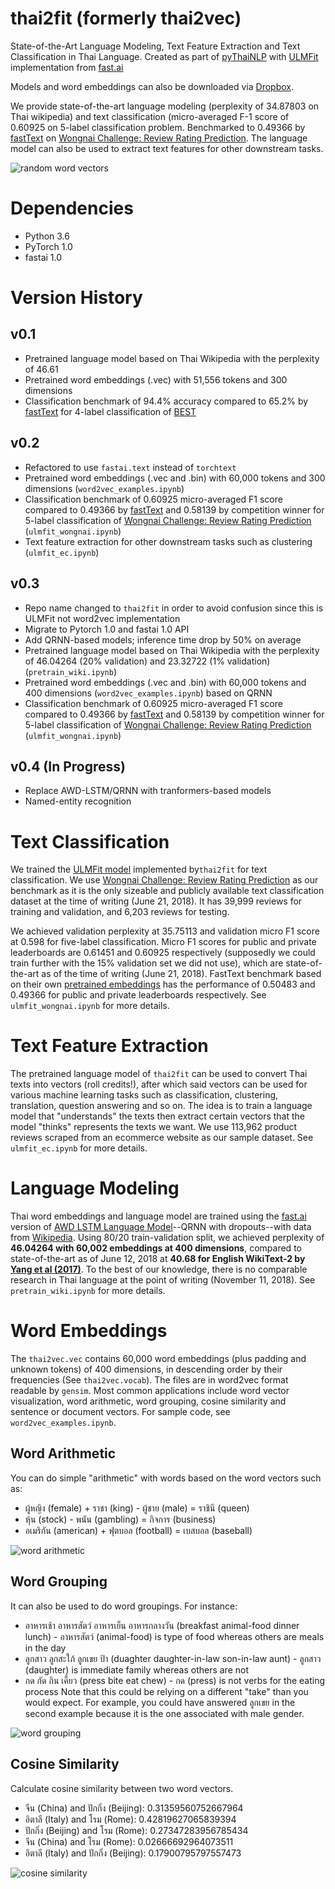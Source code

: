 # thai2fit (formerly thai2vec)
State-of-the-Art Language Modeling, Text Feature Extraction and Text Classification in Thai Language.
Created as part of [pyThaiNLP](https://github.com/PyThaiNLP/) with [ULMFit](https://arxiv.org/abs/1801.06146) implementation from [fast.ai](http://nlp.fast.ai/classification/2018/05/15/introducting-ulmfit.html)

Models and word embeddings can also be downloaded via [Dropbox](https://www.dropbox.com/sh/t9qfj2ethst8g20/AAAgud8rZ_Wuv6fkXq0HEj4da?dl=1).

We provide state-of-the-art language modeling (perplexity of 34.87803 on Thai wikipedia) and text classification (micro-averaged F-1 score of 0.60925 on 5-label classification problem. Benchmarked to 0.49366 by [fastText](fasttext.cc) on [Wongnai Challenge: Review Rating Prediction](https://www.kaggle.com/c/wongnai-challenge-review-rating-prediction). The language model can also be used to extract text features for other downstream tasks.

![random word vectors](https://github.com/cstorm125/thai2fit/blob/master/images/random.png?raw=true)

# Dependencies
* Python 3.6
* PyTorch 1.0
* fastai 1.0

# Version History

## v0.1

* Pretrained language model based on Thai Wikipedia with the perplexity of 46.61
* Pretrained word embeddings (.vec) with 51,556 tokens and 300 dimensions
* Classification benchmark of 94.4% accuracy compared to 65.2% by [fastText](https://fasttext.cc/) for 4-label classification of [BEST](https://thailang.nectec.or.th/best/)

## v0.2

* Refactored to use `fastai.text` instead of `torchtext`
* Pretrained word embeddings (.vec and .bin) with 60,000 tokens and 300 dimensions (`word2vec_examples.ipynb`)
* Classification benchmark of 0.60925 micro-averaged F1 score compared to 0.49366 by [fastText](https://fasttext.cc/) and 0.58139 by competition winner for 5-label classification of [Wongnai Challenge: Review Rating Prediction](https://www.kaggle.com/c/wongnai-challenge-review-rating-prediction) (`ulmfit_wongnai.ipynb`)
* Text feature extraction for other downstream tasks such as clustering (`ulmfit_ec.ipynb`)

## v0.3
* Repo name changed to `thai2fit` in order to avoid confusion since this is ULMFit not word2vec implementation
* Migrate to Pytorch 1.0 and fastai 1.0 API
* Add QRNN-based models; inference time drop by 50% on average
* Pretrained language model based on Thai Wikipedia with the perplexity of 46.04264 (20% validation) and 23.32722 (1% validation) (`pretrain_wiki.ipynb`)
* Pretrained word embeddings (.vec and .bin) with 60,000 tokens and 400 dimensions (`word2vec_examples.ipynb`) based on QRNN
* Classification benchmark of 0.60925 micro-averaged F1 score compared to 0.49366 by [fastText](https://fasttext.cc/) and 0.58139 by competition winner for 5-label classification of [Wongnai Challenge: Review Rating Prediction](https://www.kaggle.com/c/wongnai-challenge-review-rating-prediction) (`ulmfit_wongnai.ipynb`)

## v0.4 (In Progress)
* Replace AWD-LSTM/QRNN with tranformers-based models
* Named-entity recognition

# Text Classification

We trained the [ULMFit model](https://arxiv.org/abs/1801.06146) implemented by`thai2fit` for text classification. We use [Wongnai Challenge: Review Rating Prediction](https://www.kaggle.com/c/wongnai-challenge-review-rating-prediction) as our benchmark as it is the only sizeable and publicly available text classification dataset at the time of writing (June 21, 2018). It has 39,999 reviews for training and validation, and 6,203 reviews for testing. 

We achieved validation perplexity at 35.75113 and validation micro F1 score at 0.598 for five-label classification. Micro F1 scores for public and private leaderboards are 0.61451 and 0.60925 respectively (supposedly we could train further with the 15% validation set we did not use), which are state-of-the-art as of the time of writing (June 21, 2018). FastText benchmark based on their own [pretrained embeddings](https://github.com/facebookresearch/fastText/blob/master/pretrained-vectors.md) has the performance of 0.50483 and 0.49366 for public and private leaderboards respectively. See `ulmfit_wongnai.ipynb` for more details.

# Text Feature Extraction

The pretrained language model of `thai2fit` can be used to convert Thai texts into vectors (roll credits!), after which said vectors can be used for various machine learning tasks such as classification, clustering, translation, question answering and so on. The idea is to train a language model that "understands" the texts then extract certain vectors that the model "thinks" represents the texts we want. We use 113,962 product reviews scraped from an ecommerce website as our sample dataset. See `ulmfit_ec.ipynb` for more details.


# Language Modeling

Thai word embeddings and language model are trained using the [fast.ai](http://www.fast.ai/) version of [AWD LSTM Language Model](https://arxiv.org/abs/1708.02182)--QRNN with dropouts--with data from [Wikipedia](https://dumps.wikimedia.org/thwiki/latest/thwiki-latest-pages-articles.xml.bz2). Using 80/20 train-validation split, we achieved perplexity of **46.04264 with 60,002 embeddings at 400 dimensions**, compared to state-of-the-art as of June 12, 2018 at **40.68 for English WikiText-2 by [Yang et al (2017)](https://arxiv.org/abs/1711.03953)**. To the best of our knowledge, there is no comparable research in Thai language at the point of writing (November 11, 2018). See `pretrain_wiki.ipynb` for more details.

# Word Embeddings

The `thai2vec.vec` contains 60,000 word embeddings (plus padding and unknown tokens) of 400 dimensions, in descending order by their frequencies (See `thai2vec.vocab`). The files are in word2vec format readable by `gensim`. Most common applications include word vector visualization, word arithmetic, word grouping, cosine similarity and sentence or document vectors. For sample code, see `word2vec_examples.ipynb`.

## Word Arithmetic

You can do simple "arithmetic" with words based on the word vectors such as:
* ผู้หญิง (female) + ราชา (king) - ผู้ชาย (male) = ราชินี (queen)
* หุ้น (stock) - พนัน (gambling) = กิจการ (business)
* อเมริกัน (american) + ฟุตบอล (football) = เบสบอล (baseball)

![word arithmetic](https://github.com/cstorm125/thai2fit/blob/master/images/word_arithematic_queen.png?raw=true)

## Word Grouping

It can also be used to do word groupings. For instance:
* อาหารเช้า อาหารสัตว์ อาหารเย็น อาหารกลางวัน (breakfast animal-food dinner lunch) - อาหารสัตว์ (animal-food) is type of food whereas others are meals in the day
* ลูกสาว ลูกสะใภ้ ลูกเขย ป้า (duaghter daughter-in-law son-in-law aunt) - ลูกสาว (daughter) is immediate family whereas others are not
* กด กัด กิน เคี้ยว (press bite eat chew) - กด (press) is not verbs for the eating process
Note that this could be relying on a different "take" than you would expect. For example, you could have answered ลูกเขย in the second example because it  is the one associated with male gender.

![word grouping](https://github.com/cstorm125/thai2fit/blob/master/images/doesnt_match1.png?raw=true)

## Cosine Similarity

Calculate cosine similarity between two word vectors.

* จีน (China) and ปักกิ่ง (Beijing): 0.31359560752667964
* อิตาลี (Italy) and โรม (Rome): 0.42819627065839394
* ปักกิ่ง (Beijing) and โรม (Rome): 0.27347283956785434
* จีน (China) and โรม (Rome): 0.02666692964073511
* อิตาลี (Italy) and ปักกิ่ง (Beijing): 0.17900795797557473

![cosine similarity](https://github.com/cstorm125/thai2fit/blob/master/images/cosin_sim_arrows.png?raw=true)



